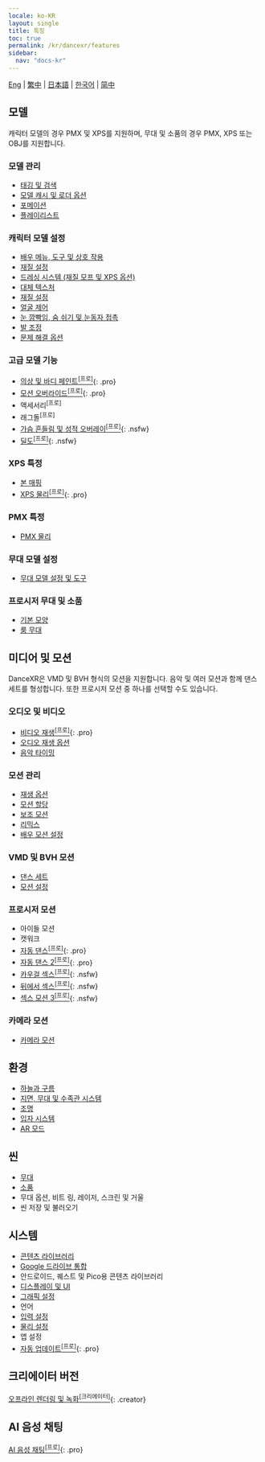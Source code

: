 ```yaml
---
locale: ko-KR
layout: single
title: 특징
toc: true
permalink: /kr/dancexr/features
sidebar:
  nav: "docs-kr"
---
```

[Eng](/dancexr/features) | [繁中](/tw/dancexr/features) | [日本語](/jp/dancexr/features) | [한국어](/kr/dancexr/features) | [简中](/zh/dancexr/features)

## 모델
캐릭터 모델의 경우 PMX 및 XPS를 지원하며, 무대 및 소품의 경우 PMX, XPS 또는 OBJ를 지원합니다.

### 모델 관리
* [태깅 및 검색](features/tagging)
* [모델 캐시 및 로더 옵션](features/loader_options)
* [포메이션](features/formation)
* [플레이리스트](features/actor_playlist)


### 캐릭터 모델 설정
* [배우 메뉴, 도구 및 상호 작용](features/actor_tools)
* [재질 설정](features/material_settings)
* [드레싱 시스템 (재질 모프 및 XPS 옵션)](features/optionals)
* [대체 텍스처](features/alternative_textures)
* [재질 설정](features/material_settings)
* [얼굴 제어](features/facial_control)
* [눈 깜빡임, 숨 쉬기 및 눈동자 접촉](features/eyecontact)
* [발 조정](features/feet_adjustments)
* [문제 해결 옵션](features/troubleshooting_options)


### 고급 모델 기능
* [의상 및 바디 페인트<sup>[프로]</sup>](features/outfit_body_paint){: .pro}
* [모션 오버라이드<sup>[프로]</sup>](features/motion_override){: .pro}
* 액세서리<sup>[프로]</sup>
* 래그돌<sup>[프로]</sup>
* [가슴 흔들림 및 성적 오버레이<sup>[프로]</sup>](features/boob_shake_sex_overlay){: .nsfw}
* [딜도<sup>[프로]</sup>](features/dildo){: .nsfw}


### XPS 특정
* [본 매핑](features/bone_mapper.md)
* [XPS 물리<sup>[프로]</sup>](features/xps_physics){: .pro}


### PMX 특정
* [PMX 물리](features/pmx_physics)


### 무대 모델 설정
* [무대 모델 설정 및 도구](features/stages)

### 프로시저 무대 및 소품
* [기본 모양](features/primitive_shapes)
* [룸 무대](features/room_stage)


## 미디어 및 모션
DanceXR은 VMD 및 BVH 형식의 모션을 지원합니다. 음악 및 여러 모션과 함께 댄스 세트를 형성합니다. 또한 프로시저 모션 중 하나를 선택할 수도 있습니다.

### 오디오 및 비디오
* [비디오 재생<sup>[프로]</sup>](features/video_playback){: .pro}
* [오디오 재생 옵션](features/audio_options)
* [음악 타이밍](features/music_timing)

### 모션 관리
* [재생 옵션](features/playback_options)
* [모션 할당](features/assign_motion)
* [보조 모션](features/secondary_motion)
* [리믹스](features/remix)
* [배우 모션 설정](features/actor_motion_settings)


### VMD 및 BVH 모션
* [댄스 세트](features/dance_set)
* [모션 설정](features/motion_settings)


### 프로시저 모션
* 아이들 모션
* 캣워크
* [자동 댄스<sup>[프로]</sup>](features/autodance){: .pro}
* [자동 댄스 2<sup>[프로]</sup>](features/autodance2){: .pro}
* [카우걸 섹스<sup>[프로]</sup>](features/scg_motion){: .nsfw}
* [뒤에서 섹스<sup>[프로]</sup>](features/sfb_motion){: .nsfw}
* [섹스 모션 3<sup>[프로]</sup>](features/sm3_motion){: .nsfw}


### 카메라 모션
* [카메라 모션](features/camera)


## 환경
* [하늘과 구름](features/skymap)
* [지면, 무대 및 수족관 시스템](features/ground)
* [조명](features/lighting)
* [입자 시스템](features/particles)
* [AR 모드](features/ar_mode)


## 씬
* [무대](features/stages)
* [소품](features/props)
* 무대 옵션, 비트 링, 레이저, 스크린 및 거울
* 씬 저장 및 불러오기


## 시스템
* [콘텐츠 라이브러리](preparecontent)
* [Google 드라이브 통합](features/googledrive)
* 안드로이드, 퀘스트 및 Pico용 콘텐츠 라이브러리
* [디스플레이 및 UI](features/display_settings)
* [그래픽 설정](features/graphics)
* 언어
* [입력 설정](features/controls)
* [물리 설정](features/system_physics)
* 앱 설정
* [자동 업데이트<sup>[프로]</sup>](features/autoupdate){: .pro}


## 크리에이터 버전
[오프라인 렌더링 및 녹화<sup>[크리에이터]</sup>](creator.md){: .creator}


## AI 음성 채팅
[AI 음성 채팅<sup>[프로]</sup>](ai_chat){: .pro}